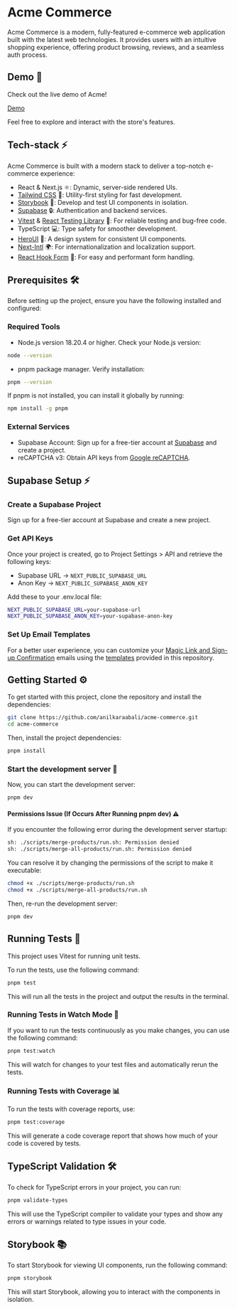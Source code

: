 # Acme Commerce

Acme Commerce is a modern, fully-featured e-commerce web application built with the latest web technologies. It provides users with an intuitive shopping experience, offering product browsing, reviews, and a seamless auth process.

## Demo 🎥

Check out the live demo of Acme!

[Demo](https://ecommerce-ten-silk-41.vercel.app/)

Feel free to explore and interact with the store's features.

## Tech-stack ⚡

Acme Commerce is built with a modern stack to deliver a top-notch e-commerce experience:

- React & Next.js ⚛️: Dynamic, server-side rendered UIs.
- [Tailwind CSS](https://tailwindcss.com/) 🌈: Utility-first styling for fast development.
- [Storybook](https://storybook.js.org/) 📖: Develop and test UI components in isolation.
- [Supabase](https://supabase.com/) 🔒: Authentication and backend services.
- [Vitest](https://vitest.dev/) & [React Testing Library](https://testing-library.com/) 🧪: For reliable testing and bug-free code.
- TypeScript 💻: Type safety for smoother development.
- [HeroUI](https://www.heroui.com/) 🎨: A design system for consistent UI components.
- [Next-Intl](https://next-intl.dev/) 🌍: For internationalization and localization support.
- [React Hook Form](https://react-hook-form.com/) 📝: For easy and performant form handling.

## Prerequisites 🛠️

Before setting up the project, ensure you have the following installed and configured:

### Required Tools

- Node.js version 18.20.4 or higher. Check your Node.js version:

```bash
node --version
```

- pnpm package manager. Verify installation:

```bash
pnpm --version
```

If pnpm is not installed, you can install it globally by running:

```bash
npm install -g pnpm
```

### External Services

- Supabase Account: Sign up for a free-tier account at [Supabase](https://supabase.com/) and create a project.
- reCAPTCHA v3: Obtain API keys from [Google reCAPTCHA](https://www.google.com/recaptcha/admin/site/716490403).

## Supabase Setup ⚡

### Create a Supabase Project

Sign up for a free-tier account at Supabase and create a new project.

### Get API Keys

Once your project is created, go to Project Settings > API and retrieve the following keys:

- Supabase URL → `NEXT_PUBLIC_SUPABASE_URL`
- Anon Key → `NEXT_PUBLIC_SUPABASE_ANON_KEY`

Add these to your .env.local file:

```bash
NEXT_PUBLIC_SUPABASE_URL=your-supabase-url
NEXT_PUBLIC_SUPABASE_ANON_KEY=your-supabase-anon-key
```

### Set Up Email Templates

For a better user experience, you can customize your [Magic Link and Sign-up Confirmation](https://supabase.com/dashboard/project/_/auth/templates) emails using the [templates](./templates/) provided in this repository.

## Getting Started ⚙️

To get started with this project, clone the repository and install the dependencies:

```bash
git clone https://github.com/anilkaraabali/acme-commerce.git
cd acme-commerce
```

Then, install the project dependencies:

```bash
pnpm install
```

### Start the development server 🚀

Now, you can start the development server:

```bash
pnpm dev
```

#### Permissions Issue (If Occurs After Running pnpm dev) ⚠️

If you encounter the following error during the development server startup:

```bash
sh: ./scripts/merge-products/run.sh: Permission denied
sh: ./scripts/merge-all-products/run.sh: Permission denied
```

You can resolve it by changing the permissions of the script to make it executable:

```bash
chmod +x ./scripts/merge-products/run.sh
chmod +x ./scripts/merge-all-products/run.sh
```

Then, re-run the development server:

```bash
pnpm dev
```

## Running Tests 🧪

This project uses Vitest for running unit tests.

To run the tests, use the following command:

```bash
pnpm test
```

This will run all the tests in the project and output the results in the terminal.

### Running Tests in Watch Mode 👀

If you want to run the tests continuously as you make changes, you can use the following command:

```bash
pnpm test:watch
```

This will watch for changes to your test files and automatically rerun the tests.

### Running Tests with Coverage 📊

To run the tests with coverage reports, use:

```bash
pnpm test:coverage
```

This will generate a code coverage report that shows how much of your code is covered by tests.

## TypeScript Validation 🛠️

To check for TypeScript errors in your project, you can run:

```bash
pnpm validate-types
```

This will use the TypeScript compiler to validate your types and show any errors or warnings related to type issues in your code.

## Storybook 📚

To start Storybook for viewing UI components, run the following command:

```bash
pnpm storybook
```

This will start Storybook, allowing you to interact with the components in isolation.
